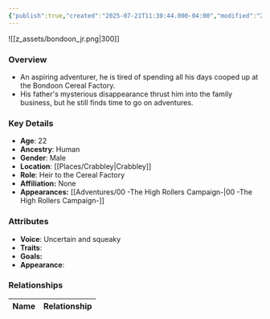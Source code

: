 ```yaml
---
{"publish":true,"created":"2025-07-21T11:30:44.000-04:00","modified":"2025-10-03T09:39:51.390-04:00","published":"2025-10-03T09:39:51.390-04:00","cssclasses":"","Age":"22","Ancestry":"Human","Gender":"Male","Location":["[[Crabbley]]"],"Role":["Heir to the Cereal Factory"],"Affiliation":["None"],"Appearances":["[[00 -The High Rollers Campaign-]]"]}
---
```



![[z_assets/bondoon_jr.png|300]]

### Overview
- An aspiring adventurer, he is tired of spending all his days cooped up at the Bondoon Cereal Factory.
- His father's mysterious disappearance thrust him into the family business, but he still finds time to go on adventures.


### Key Details
- **Age**: 22
- **Ancestry**: Human
- **Gender**: Male
- **Location**: [[Places/Crabbley\|Crabbley]]
- **Role**: Heir to the Cereal Factory
- **Affiliation:** None
- **Appearances:** [[Adventures/00 -The High Rollers Campaign-\|00 -The High Rollers Campaign-]]

### Attributes
- **Voice**: Uncertain and squeaky
- **Traits**: 
- **Goals:** 
- **Appearance**: 

### Relationships

| Name  | Relationship |
| ----- | ------------ |
